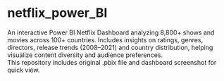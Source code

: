 # netflix_power_BI
An interactive Power BI Netflix Dashboard analyzing 8,800+ shows and movies across 100+ countries. Includes insights on ratings, genres, directors, release trends (2008–2021) and country distribution, helping visualize content diversity and audience preferences. 
<br>
This repository includes original .pbix file and dashboard screenshot for quick view.
